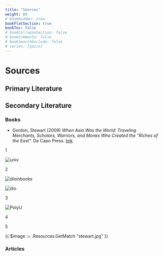 ```yaml
---
title: "Sources"
weight: 80
# bookHidden: true
bookFlatSection: true
bookToc: false
# bookCollapseSection: false
# bookComments: false
# bookSearchExclude: false
# series: [Spice]
---
```


# Sources

## Primary Literature

## Secondary Literature

### Books

* Gordon, Stewart (2009) *When Asia Was the World: Traveling Merchants, Scholars, Warriors, and Monks Who Created the "Riches of the East".* Da Capo Press. [link](https://www.worldcat.org/title/148913992)

1

![univ](/images/univ-transparent.png)

2

![dioinbooks](/images/books/diogenes.jpg)

![dio](/images/diogenes.jpg)

3

![PolyU](/images/univ-transparent.png)

4

5

{{ $image := .Resources.GetMatch "stewart.jpg" }}



### Articles